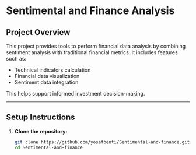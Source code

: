 # Sentimental and Finance Analysis

## Project Overview

This project provides tools to perform financial data analysis by combining sentiment analysis with traditional financial metrics. It includes features such as:

- Technical indicators calculation
- Financial data visualization
- Sentiment data integration

This helps support informed investment decision-making.

---

## Setup Instructions

1. **Clone the repository:**
   ```bash
   git clone https://github.com/yosefbenti/Sentimental-and-finance.git
   cd Sentimental-and-finance
